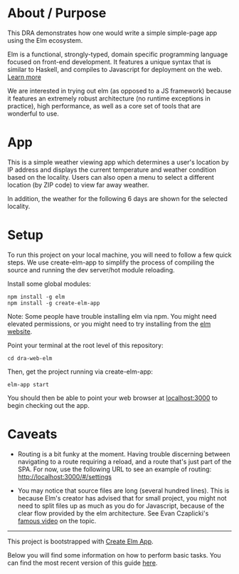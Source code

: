 # About / Purpose

This DRA demonstrates how one would write a simple simple-page app using the Elm ecosystem.

Elm is a functional, strongly-typed, domain specific programming language focused on front-end development. It features a unique syntax that is similar to Haskell, and compiles to Javascript for deployment on the web. [Learn more](https://elm-lang.org/)

We are interested in trying out elm (as opposed to a JS framework) because it features an extremely robust architecture (no runtime exceptions in practice), high performance, as well as a core set of tools that are wonderful to use.

# App

This is a simple weather viewing app which determines a user's location by IP address and displays the current temperature and weather condition based on the locality. Users can also open a menu to select a different location (by ZIP code) to view far away weather.

In addition, the weather for the following 6 days are shown for the selected locality.


# Setup

To run this project on your local machine, you will need to follow a few quick steps. We use create-elm-app to simplify the process of compiling the source and running the dev server/hot module reloading.

Install some global modules:

```
npm install -g elm
npm install -g create-elm-app
```

Note: Some people have trouble installing elm via npm. You might need elevated permissions, or you might need to try installing from the [elm website](https://guide.elm-lang.org/install.html).

Point your terminal at the root level of this repository:

```
cd dra-web-elm
```

Then, get the project running via create-elm-app:

```
elm-app start
```

You should then be able to point your web browser at [localhost:3000](http://localhost:3000) to begin checking out the app.

# Caveats

+ Routing is a bit funky at the moment. Having trouble discerning between navigating to a route requiring a reload, and a route that's just part of the SPA. For now, use the following URL to see an example of routing: [http://localhost:3000/#/settings](http://localhost:3000/#/settings) 

+ You may notice that source files are long (several hundred lines). This is because Elm's creator has advised that for small project, you might not need to split files up as much as you do for Javascript, because of the clear flow provided by the elm architecture. See Evan Czaplicki's [famous video](https://www.youtube.com/watch?v=XpDsk374LDE) on the topic.

---

This project is bootstrapped with [Create Elm App](https://github.com/halfzebra/create-elm-app).

Below you will find some information on how to perform basic tasks.
You can find the most recent version of this guide [here](https://github.com/halfzebra/create-elm-app/blob/master/template/README.md).

